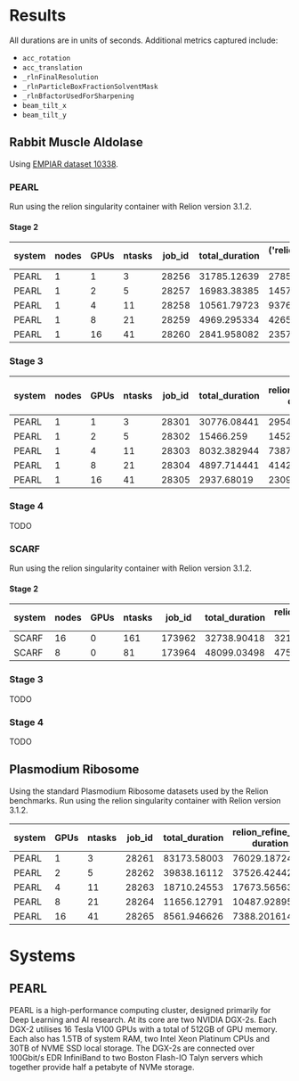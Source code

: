 # Results

All durations are in units of seconds. Additional metrics captured include:

 - `acc_rotation`
 - `acc_translation`
 - `_rlnFinalResolution`
 - `_rlnParticleBoxFractionSolventMask`
 - `_rlnBfactorUsedForSharpening`
 - `beam_tilt_x`
 - `beam_tilt_y`

## Rabbit Muscle Aldolase

Using [EMPIAR dataset 10338](https://www.ebi.ac.uk/pdbe/emdb/empiar/entry/10338/).

### PEARL
Run using the relion singularity container with Relion version 3.1.2.

#### Stage 2
| system | nodes | GPUs | ntasks | job_id | total_duration | ('relion_refine_mpi', 'duration') | ('relion_mask_create', 'duration') | ('relion_postprocess', 'duration') | ('relion_ctf_refine_mpi', 'duration') | ('relion_refine_mpi', 'acc_rotation') | ('relion_refine_mpi', 'acc_translation') | ('relion_refine_mpi', 'resolution') | ('relion_postprocess', '_rlnFinalResolution') | ('relion_postprocess', '_rlnBfactorUsedForSharpening') | ('relion_postprocess', '_rlnParticleBoxFractionSolventMask') | ('relion_ctf_refine_mpi', 'beam_tilt_x') | ('relion_ctf_refine_mpi', 'beam_tilt_y') |
|--------|-------|------|--------|--------|----------------|-----------------------------------|------------------------------------|------------------------------------|---------------------------------------|---------------------------------------|------------------------------------------|-------------------------------------|-----------------------------------------------|--------------------------------------------------------|--------------------------------------------------------------|------------------------------------------|------------------------------------------|
| PEARL  |     1 |    1 |      3 |  28256 |    31785.12639 |                       27851.31983 |                        41.74223351 |                        11.26367927 |                           3880.546141 |                                 1.227 |                                  0.47824 |                            3.629367 |                                      3.150769 |                                             -114.15386 |                                                    44.736736 |                                 -0.11276 |                                  0.10334 |
| PEARL  |     1 |    2 |      5 |  28257 |    16983.38385 |                       14575.14572 |                        41.83322978 |                        11.27802634 |                           2354.872569 |                                 1.213 |                                  0.47824 |                            3.629367 |                                      3.150769 |                                             -114.15386 |                                                    44.736736 |                                 -0.11172 |                                 0.104509 |
| PEARL  |     1 |    4 |     11 |  28258 |    10561.79723 |                       9376.763466 |                        41.48376679 |                        11.12217498 |                           1132.167431 |                                 1.234 |                                   0.4872 |                            3.629367 |                                      3.150769 |                                             -114.15386 |                                                    44.736736 |                                 -0.11315 |                                 0.102733 |
| PEARL  |     1 |    8 |     21 |  28259 |    4969.295334 |                       4265.943474 |                        40.93388176 |                        10.79140139 |                           651.3773253 |                                 1.233 |                                  0.47824 |                            3.629367 |                                      3.150769 |                                             -114.15386 |                                                    44.736736 |                                 -0.11153 |                                 0.107299 |
| PEARL  |     1 |   16 |     41 |  28260 |    2841.958082 |                       2357.543861 |                        40.91957307 |                        11.21114421 |                           432.0415237 |                                 1.224 |                                   0.4816 |                            3.629367 |                                      3.150769 |                                             -114.15386 |                                                    44.736736 |                                 -0.11405 |                                 0.100917 |

### Stage 3

| system | nodes | GPUs | ntasks | job_id | total_duration | relion_refine_mpi duration | relion_mask_create duration | relion_postprocess duration | relion_preprocess_mpi duration | echo Select/job009/micrographs.star > ${RELION_OUTPUT_DIR}/Extract/coords_suffix_extract.star duration | relion_import duration | relion_star_handler duration | relion_refine_mpi acc_rotation | relion_refine_mpi acc_translation | relion_refine_mpi resolution | relion_postprocess _rlnFinalResolution | relion_postprocess _rlnBfactorUsedForSharpening | relion_postprocess _rlnParticleBoxFractionSolventMask | relion_preprocess_mpi pixel_size | relion_preprocess_mpi particle_size |
|--------|-------|------|--------|--------|----------------|----------------------------|-----------------------------|-----------------------------|--------------------------------|--------------------------------------------------------------------------------------------------------|------------------------|------------------------------|--------------------------------|-----------------------------------|------------------------------|----------------------------------------|-------------------------------------------------|-------------------------------------------------------|----------------------------------|-------------------------------------|
| PEARL  |     1 |    1 |      3 |  28301 |    30776.08441 |                29544.49747 |                 40.27743387 |                 10.56719327 |                    1167.516699 |                                                                                          0.05662560463 |            3.388005733 |                  9.513914824 |                           1.14 |                           0.46368 |                     3.496585 |                               3.116522 |                                      -109.12579 |                                             44.767834 |                             0.56 |                                 512 |
| PEARL  |     1 |    2 |      5 |  28302 |      15466.259 |                14524.47148 |                 41.54909897 |                 11.40543437 |                    874.6485126 |                                                                                          0.06341338158 |            3.526150942 |                  10.30263495 |                           1.12 |                           0.45808 |                     3.496585 |                               3.116522 |                                      -109.12579 |                                             44.767834 |                             0.56 |                                 512 |
| PEARL  |     1 |    4 |     11 |  28303 |    8032.382944 |                7387.398899 |                 41.80423164 |                  11.3474462 |                     577.089951 |                                                                                          0.05987381935 |            4.087095022 |                  10.29934859 |                          1.154 |                           0.47152 |                     3.496585 |                               3.116522 |                                      -109.12579 |                                             44.767834 |                             0.56 |                                 512 |
| PEARL  |     1 |    8 |     21 |  28304 |    4897.714441 |                4142.222507 |                 48.66506886 |                 13.42202687 |                    676.4907908 |                                                                                           0.1074018478 |            4.268348694 |                  12.20665956 |                          1.066 |                           0.45472 |                     3.496585 |                               3.116522 |                                      -109.12579 |                                             44.767834 |                             0.56 |                                 512 |
| PEARL  |     1 |   16 |     41 |  28305 |     2937.68019 |                2309.955555 |                 40.27271104 |                 11.77765846 |                    560.8373091 |                                                                                          0.06245279312 |            4.157188892 |                  10.33123088 |                          1.166 |                           0.46928 |                     3.496585 |                               3.116522 |                                      -109.12579 |                                             44.767834 |                             0.56 |                                 512 |

### Stage 4

TODO

### SCARF
Run using the relion singularity container with Relion version 3.1.2.

#### Stage 2
| system | nodes | GPUs | ntasks | job_id | total_duration | relion_refine_mpi duration | relion_mask_create duration | relion_postprocess duration | relion_ctf_refine_mpi duration | relion_refine_mpi acc_rotation | relion_refine_mpi acc_translation | relion_refine_mpi resolution | relion_postprocess _rlnFinalResolution | relion_postprocess _rlnBfactorUsedForSharpening | relion_postprocess _rlnParticleBoxFractionSolventMask | relion_ctf_refine_mpi beam_tilt_x | relion_ctf_refine_mpi beam_tilt_y |
|--------|-------|------|--------|--------|----------------|----------------------------|-----------------------------|-----------------------------|--------------------------------|--------------------------------|-----------------------------------|------------------------------|----------------------------------------|-------------------------------------------------|-------------------------------------------------------|-----------------------------------|-----------------------------------|
| SCARF  |    16 |    0 |    161 | 173962 |    32738.90418 |                32106.58736 |                 119.2381268 |                 23.02787757 |                    489.3474171 |                          1.261 |                           0.49392 |                     3.629367 |                               3.150769 |                                      -114.15386 |                                             44.736736 |                          -0.11352 |                          0.102728 |
| SCARF  |     8 |    0 |     81 | 173964 |    48099.03498 |                47573.72996 |                 55.72322869 |                 11.62700438 |                    456.6823997 |                          1.231 |                           0.48496 |                     3.629367 |                               3.150769 |                                      -114.15386 |                                             44.736736 |                          -0.11137 |                          0.104368 |

### Stage 3
TODO

### Stage 4
TODO

## Plasmodium Ribosome

Using the standard Plasmodium Ribosome datasets used by the Relion benchmarks. Run using the relion singularity container with Relion version 3.1.2.

| system | GPUs | ntasks | job_id | total_duration | relion_refine_mpi duration | relion_refine_mpi duration |
|--------|------|--------|--------|----------------|----------------------------|----------------------------|
| PEARL  |    1 |      3 |  28261 |    83173.58003 |                76029.18724 |                7144.386019 |
| PEARL  |    2 |      5 |  28262 |    39838.16112 |                37526.42442 |                2311.719316 |
| PEARL  |    4 |     11 |  28263 |    18710.24553 |                17673.56563 |                1036.668402 |
| PEARL  |    8 |     21 |  28264 |    11656.12791 |                10487.92895 |                1168.177476 |
| PEARL  |   16 |     41 |  28265 |    8561.946626 |                7388.201614 |                1173.733041 |


# Systems

## PEARL
PEARL is a high-performance computing cluster, designed primarily for Deep Learning and AI research. At its core are two NVIDIA DGX-2s. Each DGX-2 utilises 16 Tesla V100 GPUs with a total of 512GB of GPU memory. Each also has 1.5TB of system RAM, two Intel Xeon Platinum CPUs and 30TB of NVME SSD local storage. The DGX-2s are connected over 100Gbit/s EDR InfiniBand to two Boston Flash-IO Talyn servers which together provide half a petabyte of NVMe storage.

